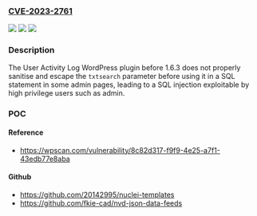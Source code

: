 ### [CVE-2023-2761](https://cve.mitre.org/cgi-bin/cvename.cgi?name=CVE-2023-2761)
![](https://img.shields.io/static/v1?label=Product&message=User%20Activity%20Log&color=blue)
![](https://img.shields.io/static/v1?label=Version&message=0%3C%201.6.3%20&color=brighgreen)
![](https://img.shields.io/static/v1?label=Vulnerability&message=CWE-89%20SQL%20Injection&color=brighgreen)

### Description

The User Activity Log WordPress plugin before 1.6.3 does not properly sanitise and escape the `txtsearch` parameter before using it in a SQL statement in some admin pages, leading to a SQL injection exploitable by high privilege users such as admin.

### POC

#### Reference
- https://wpscan.com/vulnerability/8c82d317-f9f9-4e25-a7f1-43edb77e8aba

#### Github
- https://github.com/20142995/nuclei-templates
- https://github.com/fkie-cad/nvd-json-data-feeds

